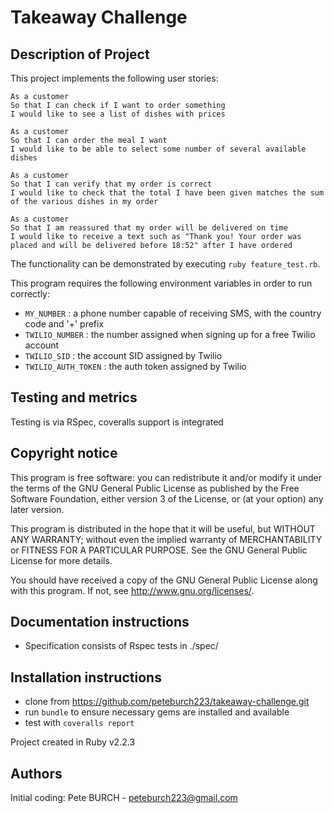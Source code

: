 Takeaway Challenge
==================
Description of Project
----------------------
This project implements the following user stories:

```
As a customer
So that I can check if I want to order something
I would like to see a list of dishes with prices

As a customer
So that I can order the meal I want
I would like to be able to select some number of several available dishes

As a customer
So that I can verify that my order is correct
I would like to check that the total I have been given matches the sum of the various dishes in my order

As a customer
So that I am reassured that my order will be delivered on time
I would like to receive a text such as "Thank you! Your order was placed and will be delivered before 18:52" after I have ordered
```

The functionality can be demonstrated by executing `ruby feature_test.rb`.

This program requires the following environment variables in order to run correctly:
- `MY_NUMBER` : a phone number capable of receiving SMS, with the country code and '+' prefix
- `TWILIO_NUMBER` : the number assigned when signing up for a free Twilio account
- `TWILIO_SID` : the account SID assigned by Twilio
- `TWILIO_AUTH_TOKEN` : the auth token assigned by Twilio

Testing and metrics
-------------------
Testing is via RSpec, coveralls support is integrated

Copyright notice
----------------
This program is free software: you can redistribute it and/or modify it under the terms of the GNU General Public License as published by the Free Software Foundation, either version 3 of the License, or (at your option) any later version.

This program is distributed in the hope that it will be useful, but WITHOUT ANY WARRANTY; without even the implied warranty of MERCHANTABILITY or FITNESS FOR A PARTICULAR PURPOSE.  See the GNU General Public License for more details.

You should have received a copy of the GNU General Public License along with this program.  If not, see <http://www.gnu.org/licenses/>.

Documentation instructions
--------------------------
- Specification consists of Rspec tests in ./spec/

Installation instructions
-------------------------
- clone from https://github.com/peteburch223/takeaway-challenge.git
- run `bundle` to ensure necessary gems are installed and available
- test with `coveralls report`

Project created in Ruby v2.2.3

Authors
-------
Initial coding: Pete BURCH - peteburch223@gmail.com
